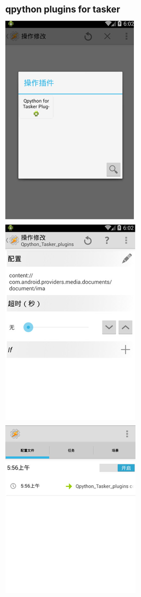 # qpython plugins for tasker

![image](https://github.com/nmweizi/qpython-plugins-for-tasker/raw/master/bmp/2016-03-08_190210.jpg)

![image](https://github.com/nmweizi/qpython-plugins-for-tasker/raw/master/bmp/2016-03-08_190251.jpg)

![image](https://github.com/nmweizi/qpython-plugins-for-tasker/raw/master/bmp/2016-03-08_190315.jpg)